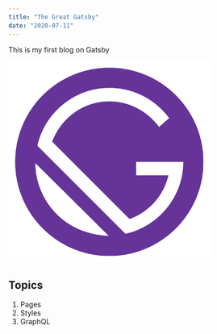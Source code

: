 ```yaml
---
title: "The Great Gatsby"
date: "2020-07-11"
---
```


This is my first blog on Gatsby

![Gatsby logo](./gatsby.png)

## Topics

1. Pages
2. Styles
3. GraphQL
